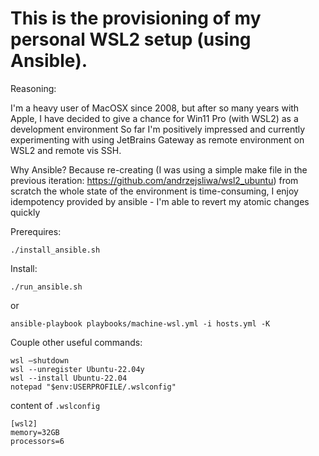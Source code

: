 # This is the provisioning of my personal WSL2 setup (using Ansible).

Reasoning:

I'm a heavy user of MacOSX since 2008, but after so many years with Apple, I have decided to give a chance for Win11 Pro (with WSL2) as a development environment
So far I'm positively impressed and currently experimenting with using JetBrains Gateway as remote environment on WSL2 and remote vis SSH.

Why Ansible? Because re-creating (I was using a simple make file in the previous iteration: https://github.com/andrzejsliwa/wsl2_ubuntu) from scratch the whole state of the environment is time-consuming, I enjoy idempotency provided by ansible - I'm able to revert my atomic changes quickly

Prerequires:

    ./install_ansible.sh

Install:

    ./run_ansible.sh

or

    ansible-playbook playbooks/machine-wsl.yml -i hosts.yml -K 

Couple other useful commands:

    wsl —shutdown
    wsl --unregister Ubuntu-22.04y
    wsl --install Ubuntu-22.04
    notepad "$env:USERPROFILE/.wslconfig"

content of `.wslconfig`
```properties
[wsl2]
memory=32GB
processors=6
```